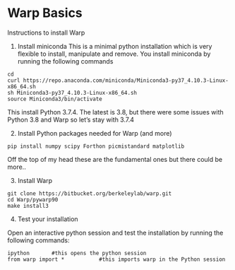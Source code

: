 # Warp Basics
Instructions to install Warp


1) Install miniconda
This is a minimal python installation which is very flexible to install, manipulate and remove.
You install miniconda by running the following commands

```
cd
curl https://repo.anaconda.com/miniconda/Miniconda3-py37_4.10.3-Linux-x86_64.sh
sh Miniconda3-py37_4.10.3-Linux-x86_64.sh
source Miniconda3/bin/activate
```

This install Python 3.7.4. The latest is 3.8, but there were some issues with Python 3.8 and Warp so let’s stay with 3.7.4

2) Install Python packages needed for Warp (and more)

```
pip install numpy scipy Forthon picmistandard matplotlib
```

Off the top of my head these are the fundamental ones but there could be more.. 

3) Install Warp

```
git clone https://bitbucket.org/berkeleylab/warp.git
cd Warp/pywarp90
make install3
```

4) Test your installation

Open an interactive python session and test the installation by running the following commands:

```
ipython       #this opens the python session
from warp import *           #this imports warp in the Python session
```
